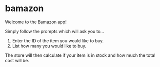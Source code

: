 # bamazon

Welcome to the Bamazon app!

Simply follow the prompts which will ask you to...
1) Enter the ID of the item you would like to buy.
2) List how many you would like to buy.

The store will then calculate if your item is in stock and how much the total cost will be.